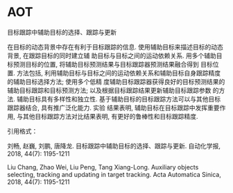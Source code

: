 
# AOT
目标跟踪中辅助目标的选择、跟踪与更新

在目标的动态背景中存在有利于目标跟踪的信息. 使用辅助目标来描述目标的动态背景, 在跟踪目标的同时建立辅
助目标与目标之间的运动依赖关系. 用多个辅助目标预测目标的位置, 将辅助目标预测结果与目标跟踪器预测结果融合得到
目标位置. 方法包括, 利用辅助目标与目标之间的运动依赖关系和辅助目标自身跟踪精度的辅助目标选择方法; 使用多个低精
度辅助目标跟踪器获得良好的目标预测结果的辅助目标跟踪和目标预测方法; 以及根据目标跟踪结果更新辅助目标跟踪参数
的方法. 辅助目标具有多样性和独立性. 基于辅助目标的目标跟踪方法可以与其他目标跟踪器结合, 具有推广泛化能力. 实验
结果表明, 辅助目标在目标跟踪中发挥重要作用, 与其他目标跟踪方法对比结果表明, 有更好的鲁棒性和目标跟踪精度.

引用格式：

刘畅, 赵巍, 刘鹏, 唐降龙. 目标跟踪中辅助目标的选择、跟踪与更新. 自动化学报, 2018, 44(7): 1195-1211

Liu Chang, Zhao Wei, Liu Peng, Tang Xiang-Long. Auxiliary objects selecting, tracking and updating in
target tracking. Acta Automatica Sinica, 2018, 44(7): 1195-1211

